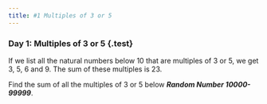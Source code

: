 ```yaml
---
title: #1 Multiples of 3 or 5
---
```

### Day 1: Multiples of 3 or 5 {.test}
If we list all the natural numbers below 10 that are multiples of 3 or 5, we get 3, 5, 6 and 9. The sum of these multiples is 23.

Find the sum of all the multiples of 3 or 5 below ***Random Number 10000-99999***.
<!-- 
Find the sum of all multiples of 3 or 5 and the square of multiples of 7. -->